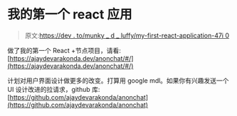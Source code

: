 # 我的第一个 react 应用

> 原文:[https://dev . to/munky _ d _ luffy/my-first-react-application-47i 0](https://dev.to/munky_d_luffy/my-first-react-application-47i0)

做了我的第一个 React +节点项目，请看:[https://ajaydevarakonda.dev/anonchat/#/](https://ajaydevarakonda.dev/anonchat/#/)

计划对用户界面设计做更多的改变。打算用 google mdl。如果你有兴趣发送一个 UI 设计改进的拉请求，github 库:[https://github.com/ajaydevarakonda/anonchat](https://github.com/ajaydevarakonda/anonchat)